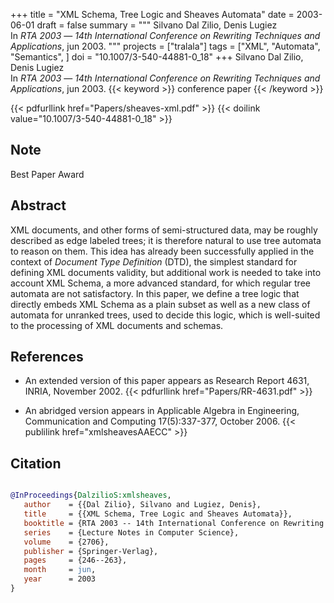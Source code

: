 +++
title = "XML Schema, Tree Logic and Sheaves Automata"
date = 2003-06-01
draft = false
summary = """
Silvano Dal Zilio, Denis Lugiez <br />
In _RTA 2003_ — _14th International Conference on Rewriting Techniques and Applications_, jun 2003.
"""
projects = ["tralala"]
tags = ["XML", "Automata", "Semantics", ]
doi = "10.1007/3-540-44881-0_18"
+++
Silvano Dal Zilio, Denis Lugiez <br />
In _RTA 2003_ — _14th International Conference on Rewriting Techniques and Applications_, jun 2003.
{{< keyword >}} conference paper {{< /keyword >}}


{{< pdfurllink href="Papers/sheaves-xml.pdf" >}}
{{< doilink value="10.1007/3-540-44881-0_18" >}}
## Note 
Best Paper Award

## Abstract
XML documents, and other forms of semi-structured data, may be roughly described as edge
        labeled trees; it is therefore natural to use tree automata to reason on them. This idea has
        already been successfully applied in the context of _Document Type Definition_ (DTD), the
        simplest standard for defining XML documents validity, but additional work is needed to take
        into account XML Schema, a more advanced standard, for which regular tree automata are not
        satisfactory. In this paper, we define a tree logic that directly embeds XML Schema as a
        plain subset as well as a new class of automata for unranked trees, used to decide this
        logic, which is well-suited to the processing of XML documents and schemas. 


## References
 * An extended version of this paper appears as
      Research Report 4631, INRIA, November 2002.
{{< pdfurllink href="Papers/RR-4631.pdf" >}}


 * An abridged version appears in Applicable
      Algebra in Engineering, Communication and Computing 17(5):337-377, October
      2006.
{{< publilink href="xmlsheavesAAECC" >}}




## Citation

```bibtex

@InProceedings{DalzilioS:xmlsheaves,
   author    = {{Dal Zilio}, Silvano and Lugiez, Denis},
   title     = {{XML Schema, Tree Logic and Sheaves Automata}},
   booktitle = {RTA 2003 -- 14th International Conference on Rewriting Techniques and Applications},
   series    = {Lecture Notes in Computer Science},
   volume    = {2706},
   publisher = {Springer-Verlag},
   pages     = {246--263},
   month     = jun, 
   year      = 2003
}

````
